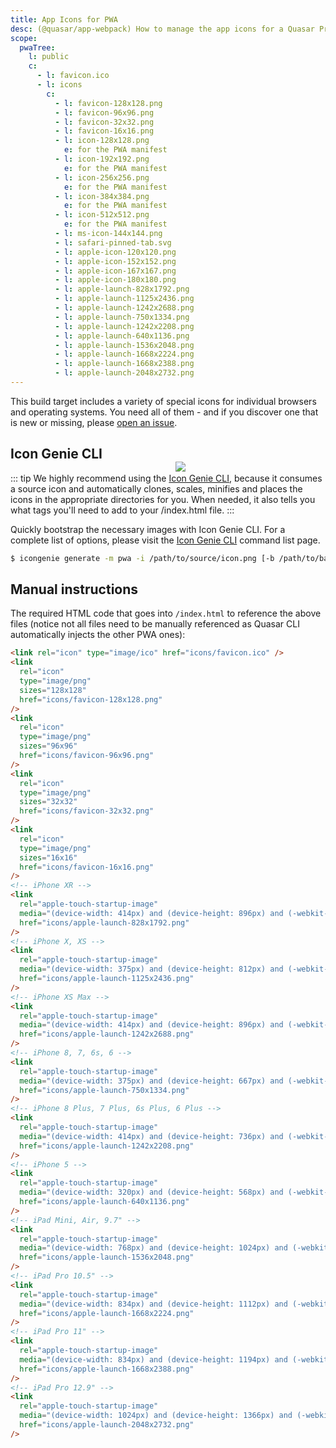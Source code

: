```yaml
---
title: App Icons for PWA
desc: (@quasar/app-webpack) How to manage the app icons for a Quasar Progressive Web App.
scope:
  pwaTree:
    l: public
    c:
      - l: favicon.ico
      - l: icons
        c:
          - l: favicon-128x128.png
          - l: favicon-96x96.png
          - l: favicon-32x32.png
          - l: favicon-16x16.png
          - l: icon-128x128.png
            e: for the PWA manifest
          - l: icon-192x192.png
            e: for the PWA manifest
          - l: icon-256x256.png
            e: for the PWA manifest
          - l: icon-384x384.png
            e: for the PWA manifest
          - l: icon-512x512.png
            e: for the PWA manifest
          - l: ms-icon-144x144.png
          - l: safari-pinned-tab.svg
          - l: apple-icon-120x120.png
          - l: apple-icon-152x152.png
          - l: apple-icon-167x167.png
          - l: apple-icon-180x180.png
          - l: apple-launch-828x1792.png
          - l: apple-launch-1125x2436.png
          - l: apple-launch-1242x2688.png
          - l: apple-launch-750x1334.png
          - l: apple-launch-1242x2208.png
          - l: apple-launch-640x1136.png
          - l: apple-launch-1536x2048.png
          - l: apple-launch-1668x2224.png
          - l: apple-launch-1668x2388.png
          - l: apple-launch-2048x2732.png
---
```


This build target includes a variety of special icons for individual browsers and operating systems. You need all of them - and if you discover one that is new or missing, please [open an issue](https://github.com/quasarframework/quasar/issues).

<img src="https://cdn.quasar.dev/img/iconfactory.png" style="float:right;max-width:15%;min-width:240px;padding-top:40px">

## Icon Genie CLI

::: tip
We highly recommend using the [Icon Genie CLI](/icongenie/introduction), because it consumes a source icon and automatically clones, scales, minifies and places the icons in the appropriate directories for you. When needed, it also tells you what tags you'll need to add to your /index.html file.
:::

Quickly bootstrap the necessary images with Icon Genie CLI. For a complete list of options, please visit the [Icon Genie CLI](/icongenie/command-list) command list page.

```bash
$ icongenie generate -m pwa -i /path/to/source/icon.png [-b /path/to/background.png]
```

## Manual instructions

<DocTree :def="scope.pwaTree" />

The required HTML code that goes into `/index.html` to reference the above files (notice not all files need to be manually referenced as Quasar CLI automatically injects the other PWA ones):

```html
<link rel="icon" type="image/ico" href="icons/favicon.ico" />
<link
  rel="icon"
  type="image/png"
  sizes="128x128"
  href="icons/favicon-128x128.png"
/>
<link
  rel="icon"
  type="image/png"
  sizes="96x96"
  href="icons/favicon-96x96.png"
/>
<link
  rel="icon"
  type="image/png"
  sizes="32x32"
  href="icons/favicon-32x32.png"
/>
<link
  rel="icon"
  type="image/png"
  sizes="16x16"
  href="icons/favicon-16x16.png"
/>
<!-- iPhone XR -->
<link
  rel="apple-touch-startup-image"
  media="(device-width: 414px) and (device-height: 896px) and (-webkit-device-pixel-ratio: 2)"
  href="icons/apple-launch-828x1792.png"
/>
<!-- iPhone X, XS -->
<link
  rel="apple-touch-startup-image"
  media="(device-width: 375px) and (device-height: 812px) and (-webkit-device-pixel-ratio: 3)"
  href="icons/apple-launch-1125x2436.png"
/>
<!-- iPhone XS Max -->
<link
  rel="apple-touch-startup-image"
  media="(device-width: 414px) and (device-height: 896px) and (-webkit-device-pixel-ratio: 3)"
  href="icons/apple-launch-1242x2688.png"
/>
<!-- iPhone 8, 7, 6s, 6 -->
<link
  rel="apple-touch-startup-image"
  media="(device-width: 375px) and (device-height: 667px) and (-webkit-device-pixel-ratio: 2)"
  href="icons/apple-launch-750x1334.png"
/>
<!-- iPhone 8 Plus, 7 Plus, 6s Plus, 6 Plus -->
<link
  rel="apple-touch-startup-image"
  media="(device-width: 414px) and (device-height: 736px) and (-webkit-device-pixel-ratio: 3)"
  href="icons/apple-launch-1242x2208.png"
/>
<!-- iPhone 5 -->
<link
  rel="apple-touch-startup-image"
  media="(device-width: 320px) and (device-height: 568px) and (-webkit-device-pixel-ratio: 2)"
  href="icons/apple-launch-640x1136.png"
/>
<!-- iPad Mini, Air, 9.7" -->
<link
  rel="apple-touch-startup-image"
  media="(device-width: 768px) and (device-height: 1024px) and (-webkit-device-pixel-ratio: 2)"
  href="icons/apple-launch-1536x2048.png"
/>
<!-- iPad Pro 10.5" -->
<link
  rel="apple-touch-startup-image"
  media="(device-width: 834px) and (device-height: 1112px) and (-webkit-device-pixel-ratio: 2)"
  href="icons/apple-launch-1668x2224.png"
/>
<!-- iPad Pro 11" -->
<link
  rel="apple-touch-startup-image"
  media="(device-width: 834px) and (device-height: 1194px) and (-webkit-device-pixel-ratio: 2)"
  href="icons/apple-launch-1668x2388.png"
/>
<!-- iPad Pro 12.9" -->
<link
  rel="apple-touch-startup-image"
  media="(device-width: 1024px) and (device-height: 1366px) and (-webkit-device-pixel-ratio: 2)"
  href="icons/apple-launch-2048x2732.png"
/>
```
